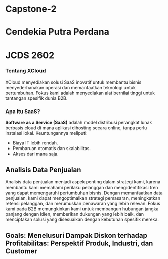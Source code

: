 # Capstone-2
# Cendekia Putra Perdana
# JCDS 2602

### Tentang XCloud
XCloud menyediakan solusi SaaS inovatif untuk membantu bisnis menyederhanakan operasi dan memanfaatkan teknologi untuk pertumbuhan. Fokus kami adalah menyediakan alat bernilai tinggi untuk tantangan spesifik dunia B2B.

### Apa itu SaaS?
**Software as a Service (SaaS)** adalah model distribusi perangkat lunak berbasis cloud di mana aplikasi dihosting secara online, tanpa perlu instalasi lokal. Keuntungannya meliputi:  
- Biaya IT lebih rendah.  
- Pembaruan otomatis dan skalabilitas.  
- Akses dari mana saja.

## Analisis Data Penjualan
Analisis data penjualan menjadi aspek penting dalam strategi kami, karena membantu kami memahami perilaku pelanggan dan mengidentifikasi tren yang dapat memengaruhi pertumbuhan bisnis. Dengan memanfaatkan data penjualan, kami dapat mengoptimalkan strategi pemasaran, meningkatkan retensi pelanggan, dan merumuskan penawaran yang lebih relevan. Fokus kami pada B2B memungkinkan kami untuk membangun hubungan jangka panjang dengan klien, memberikan dukungan yang lebih baik, dan menciptakan solusi yang disesuaikan dengan kebutuhan spesifik mereka.

## **Goals: Menelusuri Dampak Diskon terhadap Profitabilitas: Perspektif Produk, Industri, dan Customer**
